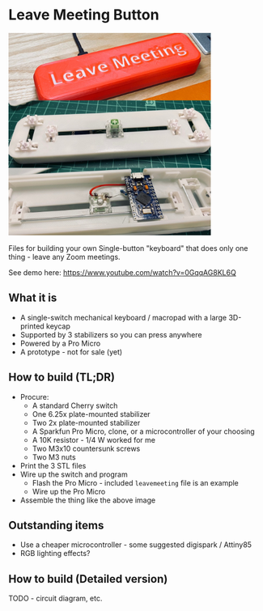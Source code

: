 # Leave Meeting Button

<img src="./images/switch.jpg?raw=true" width="400" height="400"/>

Files for building your own Single-button "keyboard" that does only one thing - leave any Zoom meetings.

See demo here: https://www.youtube.com/watch?v=0GqqAG8KL6Q

## What it is

* A single-switch mechanical keyboard / macropad with a large 3D-printed keycap
* Supported by 3 stabilizers so you can press anywhere
* Powered by a Pro Micro
* A prototype - not for sale (yet)

## How to build (TL;DR)

* Procure:
  * A standard Cherry switch
  * One 6.25x plate-mounted stabilizer
  * Two 2x plate-mounted stabilizer
  * A Sparkfun Pro Micro, clone, or a microcontroller of your choosing
  * A 10K resistor - 1/4 W worked for me
  * Two M3x10 countersunk screws
  * Two M3 nuts
* Print the 3 STL files
* Wire up the switch and program
  * Flash the Pro Micro - included `leavemeeting` file is an example
  * Wire up the Pro Micro
* Assemble the thing like the above image

## Outstanding items

* Use a cheaper microcontroller - some suggested digispark / Attiny85
* RGB lighting effects?

## How to build (Detailed version)

TODO - circuit diagram, etc.


